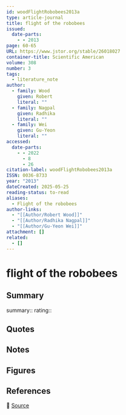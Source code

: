 ```yaml
---
id: woodFlightRobobees2013a
type: article-journal
title: flight of the robobees
issued:
  date-parts:
    - - 2013
page: 60-65
URL: https://www.jstor.org/stable/26018027
container-title: Scientific American
volume: 308
number: 3
tags:
  - literature_note
author:
  - family: Wood
    given: Robert
    literal: ""
  - family: Nagpal
    given: Radhika
    literal: ""
  - family: Wei
    given: Gu-Yeon
    literal: ""
accessed:
  date-parts:
    - - 2022
      - 8
      - 26
citation-label: woodFlightRobobees2013a
ISSN: 0036-8733
year: "2013"
dateCreated: 2025-05-25
reading-status: to-read
aliases:
  - Flight of the robobees
author-links:
  - "[[Author/Robert Wood]]"
  - "[[Author/Radhika Nagpal]]"
  - "[[Author/Gu-Yeon Wei]]"
attachment: []
related:
  - []
---
```


# flight of the robobees

## Summary
summary::
rating::

## Quotes

## Notes

## Figures

## References

🔗 [Source](https://www.jstor.org/stable/26018027)

